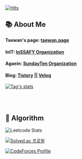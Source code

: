 [![Hits](https://hits.seeyoufarm.com/api/count/incr/badge.svg?url=https%3A%2F%2Fgithub.com%2FTaewan-Gu&count_bg=%23743DC8&title_bg=%23454545&icon=&icon_color=%23E7E7E7&title=hits&edge_flat=false)](https://hits.seeyoufarm.com)

## 📚 About Me

#### Taewan's page: [taewan.page](https://taewan.page)

#### InIT: [InSSAFY Organization](https://github.com/InSSAFY)

#### Agaein: [SundayTen Organization](https://github.com/sundayTen)

#### Blog: [Tistory](https://txegg.tistory.com) || [Velog](https://velog.io/@fksk94)

[![Tag's stats](https://github-readme-stats.vercel.app/api/wakatime?username=Taewan-Gu)](https://github.com/anuraghazra/github-readme-stats)

<br> <br>
## 🔗 Algorithm

![Leetcode Stats](https://leetcode.card.workers.dev/?username=Taewan-Gu)


[![Solved.ac 프로필](http://mazassumnida.wtf/api/v2/generate_badge?boj=fksk94)](https://solved.ac/fksk94)


[![CodeForces Profile](https://cf.leed.at?id=muvissum)](https://codeforces.com/profile/muvissum)
